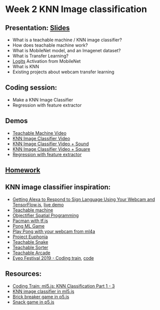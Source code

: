# Week 2 KNN Image classification

## Presentation: [Slides](https://docs.google.com/presentation/d/1oDLq34QWMs_YJiap-yX4Co6TPRCWv63OjcKn5fpq3Vo/edit?usp=sharing)
- What is a teachable machine / KNN image classifier?
- How does teachable machine work?
- What is MobileNet model, and an Imagenet dataset?
- What is Transfer Learning?
- [Logits](https://stackoverflow.com/questions/41455101/what-is-the-meaning-of-the-word-logits-in-tensorflow/52111173#52111173) Activation from MobileNet
- What is KNN
- Existing projects about webcam transfer learning

## Coding session:
- Make a KNN Image Classifier
- Regression with feature extractor

## Demos
- [Teachable Machine Video](https://yining1023.github.io/machine-learning-for-the-web/week2-imageClassifier/teachableMachineImage)
- [KNN Image Classifier Video](https://yining1023.github.io/machine-learning-for-the-web/week2-imageClassifier/KNNClassification_Video/)
- [KNN Image Classifier Video + Sound](https://yining1023.github.io/machine-learning-for-the-web/week2-imageClassifier/KNNClassification_VideoSound/)
- [KNN Image Classifier Video + Square](https://yining1023.github.io/machine-learning-for-the-web/week2-imageClassifier/KNNClassification_VideoSquare/)
- [Regression with feature extractor](https://yining1023.github.io/machine-learning-for-the-web/week2-imageClassifier/FeatureExtractor_Image_Regression/)

## [Homework](https://github.com/yining1023/machine-learning-for-the-web/wiki/Week-2-2020-Fall)

## KNN image classifier inspiration:
- [Getting Alexa to Respond to Sign Language Using Your Webcam and TensorFlow.js](https://medium.com/tensorflow/getting-alexa-to-respond-to-sign-language-using-your-webcam-and-tensorflow-js-735ccc1e6d3f), [live demo](https://shekit.github.io/alexa-sign-language-translator/)
- [Teachable machine](https://teachablemachine.withgoogle.com/)
- [Objectifier Spatial Programming](https://experiments.withgoogle.com/ai/objectifier-spatial-programming)
- [Pacman with tf.js](https://storage.googleapis.com/tfjs-examples/webcam-transfer-learning/dist/index.html)
- [Pong ML Game](https://github.com/matamalaortiz/Pong-ML)
- [Play Pong with your webcam from ml4a](https://ml4a.github.io/demos/tfjs/regression-pong.html)
- [Project Euphonia](https://www.youtube.com/watch?v=OAdegPmkK-o)
- [Teachable Snake](https://experiments.withgoogle.com/teachable-snake)
- [Teachable Sorter](https://experiments.withgoogle.com/teachable-snake)
- [Teachable Arcade](https://teachable-arcade.glitch.me/)
- [Eyeo Festival 2019 - Coding train](https://vimeo.com/354276216), [code](https://github.com/CodingTrain/Eyeo-Festival-2019)

## Resources:
- [Coding Train: ml5.js: KNN Classification Part 1 - 3](https://youtu.be/KTNqXwkLuM4)
- [KNN image classifier in ml5.js](https://github.com/ml5js/ml5-examples/tree/master/p5js/PoseNet)
- [Brick breaker game in p5.js](https://youtu.be/5kEPixL8JoU)
- [Snack game in p5.js](https://youtu.be/OMoVcohRgZA)
